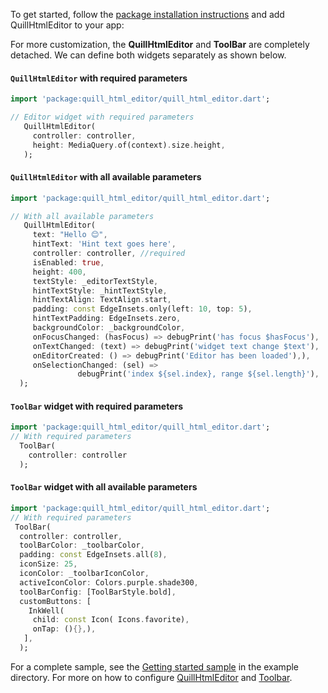 To get started, follow the [package installation
instructions](https://pub.dev/packages/quill_html_editor/install) and add QuillHtmlEditor to your app:

For more customization, the **QuillHtmlEditor** and **ToolBar** are completely detached. We can define both widgets separately as shown below.



#### `QuillHtmlEditor` with required parameters

```dart
import 'package:quill_html_editor/quill_html_editor.dart';

// Editor widget with required parameters
   QuillHtmlEditor(
     controller: controller,
     height: MediaQuery.of(context).size.height,
   );

```

#### `QuillHtmlEditor` with all available parameters

```dart
import 'package:quill_html_editor/quill_html_editor.dart';

// With all available parameters
   QuillHtmlEditor(
     text: "Hello 😊",
     hintText: 'Hint text goes here',
     controller: controller, //required
     isEnabled: true,
     height: 400,
     textStyle: _editorTextStyle,
     hintTextStyle: _hintTextStyle,
     hintTextAlign: TextAlign.start,
     padding: const EdgeInsets.only(left: 10, top: 5),
     hintTextPadding: EdgeInsets.zero,
     backgroundColor: _backgroundColor,
     onFocusChanged: (hasFocus) => debugPrint('has focus $hasFocus'),
     onTextChanged: (text) => debugPrint('widget text change $text'),
     onEditorCreated: () => debugPrint('Editor has been loaded'),),
     onSelectionChanged: (sel) =>
               debugPrint('index ${sel.index}, range ${sel.length}'),
  );
```


#### `ToolBar` widget with required parameters


```dart
import 'package:quill_html_editor/quill_html_editor.dart';
// With required parameters
  ToolBar(
    controller: controller
  );
```

#### `ToolBar` widget with all available parameters


```dart
import 'package:quill_html_editor/quill_html_editor.dart';
// With required parameters
 ToolBar(
  controller: controller,
  toolBarColor: _toolbarColor,
  padding: const EdgeInsets.all(8),
  iconSize: 25,
  iconColor: _toolbarIconColor,
  activeIconColor: Colors.purple.shade300,
  toolBarConfig: [ToolBarStyle.bold],
  customButtons: [
    InkWell( 
     child: const Icon( Icons.favorite),
     onTap: (){},),
   ],
  );
```

For a complete sample, see the [Getting started sample][] in the example directory.
For more on how to configure [QuillHtmlEditor] and [Toolbar].

[Getting started sample]: https://github.com/the-airbender/quill_html_editor/blob/main/example/lib/main.dart
[QuillHtmlEditor]: https://github.com/the-airbender/quill_html_editor/tree/main/doc/quill-html-editor-setup.md
[Toolbar]: https://github.com/the-airbender/quill_html_editor/tree/main/doc/toolbar-setup.md